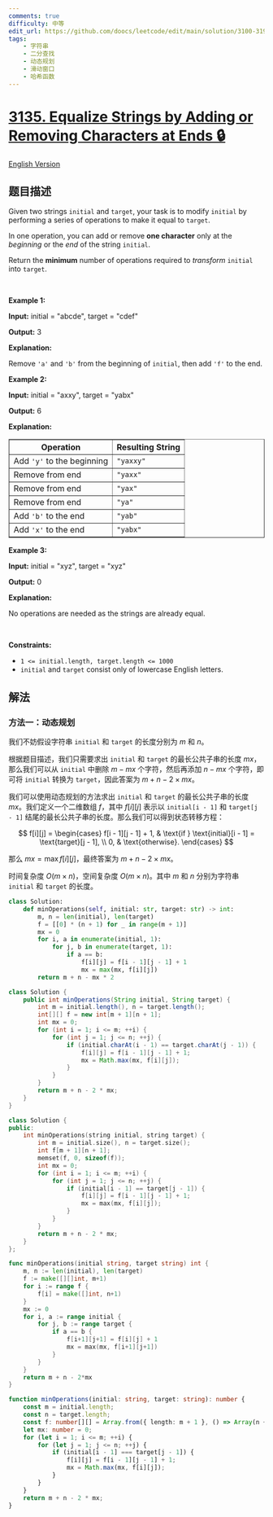 ```yaml
---
comments: true
difficulty: 中等
edit_url: https://github.com/doocs/leetcode/edit/main/solution/3100-3199/3135.Equalize%20Strings%20by%20Adding%20or%20Removing%20Characters%20at%20Ends/README.md
tags:
    - 字符串
    - 二分查找
    - 动态规划
    - 滑动窗口
    - 哈希函数
---
```


<!-- problem:start -->

# [3135. Equalize Strings by Adding or Removing Characters at Ends 🔒](https://leetcode.cn/problems/equalize-strings-by-adding-or-removing-characters-at-ends)

[English Version](/solution/3100-3199/3135.Equalize%20Strings%20by%20Adding%20or%20Removing%20Characters%20at%20Ends/README_EN.md)

## 题目描述

<!-- description:start -->

<p>Given two strings <code>initial</code> and <code>target</code>, your task is to modify <code>initial</code> by performing a series of operations to make it equal to <code>target</code>.</p>

<p>In one operation, you can add or remove <strong>one character</strong> only at the <em>beginning</em> or the <em>end</em> of the string <code>initial</code>.</p>

<p>Return the <strong>minimum</strong> number of operations required to <em>transform</em> <code>initial</code> into <code>target</code>.</p>

<p>&nbsp;</p>
<p><strong class="example">Example 1:</strong></p>

<div class="example-block">
<p><strong>Input:</strong> <span class="example-io">initial = &quot;abcde&quot;, target = &quot;cdef&quot;</span></p>

<p><strong>Output:</strong> 3</p>

<p><strong>Explanation:</strong></p>

<p>Remove <code>&#39;a&#39;</code> and <code>&#39;b&#39;</code> from the beginning of <code>initial</code>, then add <code>&#39;f&#39;</code> to the end.</p>
</div>

<p><strong class="example">Example 2:</strong></p>

<div class="example-block">
<p><strong>Input:</strong> <span class="example-io">initial = &quot;axxy&quot;, target = &quot;yabx&quot;</span></p>

<p><strong>Output:</strong> 6</p>

<p><strong>Explanation:</strong></p>

<table border="1">
	<tbody>
		<tr>
			<th>Operation</th>
			<th>Resulting String</th>
		</tr>
		<tr>
			<td>Add <code>&#39;y&#39;</code> to the beginning</td>
			<td><code>&quot;yaxxy&quot;</code></td>
		</tr>
		<tr>
			<td>Remove from end</td>
			<td><code>&quot;yaxx&quot;</code></td>
		</tr>
		<tr>
			<td>Remove from end</td>
			<td><code>&quot;yax&quot;</code></td>
		</tr>
		<tr>
			<td>Remove from end</td>
			<td><code>&quot;ya&quot;</code></td>
		</tr>
		<tr>
			<td>Add <code>&#39;b&#39;</code> to the end</td>
			<td><code>&quot;yab&quot;</code></td>
		</tr>
		<tr>
			<td>Add <code>&#39;x&#39;</code> to the end</td>
			<td><code>&quot;yabx&quot;</code></td>
		</tr>
	</tbody>
</table>
</div>

<p><strong class="example">Example 3:</strong></p>

<div class="example-block">
<p><strong>Input:</strong> <span class="example-io">initial = &quot;xyz&quot;, target = &quot;xyz&quot;</span></p>

<p><strong>Output:</strong> <span class="example-io">0</span></p>

<p><strong>Explanation:</strong></p>

<p>No operations are needed as the strings are already equal.</p>
</div>

<p>&nbsp;</p>
<p><strong>Constraints:</strong></p>

<ul>
	<li><code>1 &lt;= initial.length, target.length &lt;= 1000</code></li>
	<li><code>initial</code> and <code>target</code> consist only of lowercase English letters.</li>
</ul>

<!-- description:end -->

## 解法

<!-- solution:start -->

### 方法一：动态规划

我们不妨假设字符串 `initial` 和 `target` 的长度分别为 $m$ 和 $n$。

根据题目描述，我们只需要求出 `initial` 和 `target` 的最长公共子串的长度 $mx$，那么我们可以从 `initial` 中删除 $m - mx$ 个字符，然后再添加 $n - mx$ 个字符，即可将 `initial` 转换为 `target`，因此答案为 $m + n - 2 \times mx$。

我们可以使用动态规划的方法求出 `initial` 和 `target` 的最长公共子串的长度 $mx$。我们定义一个二维数组 $f$，其中 $f[i][j]$ 表示以 `initial[i - 1]` 和 `target[j - 1]` 结尾的最长公共子串的长度。那么我们可以得到状态转移方程：

$$
f[i][j] = \begin{cases}
f[i - 1][j - 1] + 1, & \text{if } \text{initial}[i - 1] = \text{target}[j - 1], \\
0, & \text{otherwise}.
\end{cases}
$$

那么 $mx = \max f[i][j]$，最终答案为 $m + n - 2 \times mx$。

时间复杂度 $O(m \times n)$，空间复杂度 $O(m \times n)$。其中 $m$ 和 $n$ 分别为字符串 `initial` 和 `target` 的长度。

<!-- tabs:start -->

```python
class Solution:
    def minOperations(self, initial: str, target: str) -> int:
        m, n = len(initial), len(target)
        f = [[0] * (n + 1) for _ in range(m + 1)]
        mx = 0
        for i, a in enumerate(initial, 1):
            for j, b in enumerate(target, 1):
                if a == b:
                    f[i][j] = f[i - 1][j - 1] + 1
                    mx = max(mx, f[i][j])
        return m + n - mx * 2
```

```java
class Solution {
    public int minOperations(String initial, String target) {
        int m = initial.length(), n = target.length();
        int[][] f = new int[m + 1][n + 1];
        int mx = 0;
        for (int i = 1; i <= m; ++i) {
            for (int j = 1; j <= n; ++j) {
                if (initial.charAt(i - 1) == target.charAt(j - 1)) {
                    f[i][j] = f[i - 1][j - 1] + 1;
                    mx = Math.max(mx, f[i][j]);
                }
            }
        }
        return m + n - 2 * mx;
    }
}
```

```cpp
class Solution {
public:
    int minOperations(string initial, string target) {
        int m = initial.size(), n = target.size();
        int f[m + 1][n + 1];
        memset(f, 0, sizeof(f));
        int mx = 0;
        for (int i = 1; i <= m; ++i) {
            for (int j = 1; j <= n; ++j) {
                if (initial[i - 1] == target[j - 1]) {
                    f[i][j] = f[i - 1][j - 1] + 1;
                    mx = max(mx, f[i][j]);
                }
            }
        }
        return m + n - 2 * mx;
    }
};
```

```go
func minOperations(initial string, target string) int {
	m, n := len(initial), len(target)
	f := make([][]int, m+1)
	for i := range f {
		f[i] = make([]int, n+1)
	}
	mx := 0
	for i, a := range initial {
		for j, b := range target {
			if a == b {
				f[i+1][j+1] = f[i][j] + 1
				mx = max(mx, f[i+1][j+1])
			}
		}
	}
	return m + n - 2*mx
}
```

```ts
function minOperations(initial: string, target: string): number {
    const m = initial.length;
    const n = target.length;
    const f: number[][] = Array.from({ length: m + 1 }, () => Array(n + 1).fill(0));
    let mx: number = 0;
    for (let i = 1; i <= m; ++i) {
        for (let j = 1; j <= n; ++j) {
            if (initial[i - 1] === target[j - 1]) {
                f[i][j] = f[i - 1][j - 1] + 1;
                mx = Math.max(mx, f[i][j]);
            }
        }
    }
    return m + n - 2 * mx;
}
```

<!-- tabs:end -->

<!-- solution:end -->

<!-- problem:end -->
